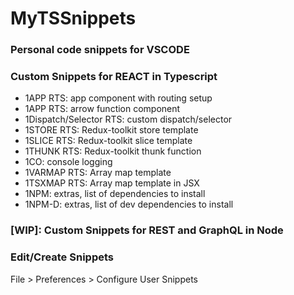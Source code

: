 # MyTSSnippets

### Personal code snippets for VSCODE

### Custom Snippets for REACT in Typescript
- 1APP RTS: app component with routing setup
- 1APP RTS: arrow function component
- 1Dispatch/Selector RTS: custom dispatch/selector
- 1STORE RTS: Redux-toolkit store template
- 1SLICE RTS: Redux-toolkit slice template
- 1THUNK RTS: Redux-toolkit thunk function
- 1CO: console logging
- 1VARMAP RTS: Array map template
- 1TSXMAP RTS: Array map template in JSX
- 1NPM: extras, list of dependencies to install
- 1NPM-D: extras, list of dev dependencies to install

### [WIP]: Custom Snippets for REST and GraphQL in Node

### Edit/Create Snippets
File > Preferences > Configure User Snippets
